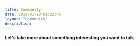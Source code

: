 ```yaml
---
title: Community
date: 2019-01-28 01:22:45
layout: "community"
description:
---
```


**Let's take more about something interesting you want to talk.**